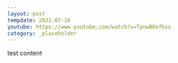 ```yaml
---
layout: post
tempdate: 2021-07-18
youtube: https://www.youtube.com/watch?v=TpnwBOefbvs
category: _placeholder
---
```

test content